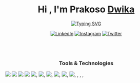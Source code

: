 <h1 align="center">Hi , I'm Prakoso <a href="https://www.linkedin.com/in/prakoso-dwika/" target="_blank">Dwika</a></h1>
<p align="center">
  <a href="https://git.io/typing-svg"><img src="https://readme-typing-svg.herokuapp.com?font=Fira+Code&pause=1000&color=C9D1D9&center=true&width=435&lines=I'm+a+student+in+Bali.;Welcome+to+my+GitHub+page." alt="Typing SVG" /></a>
</p>

<div align="center">
   <a href="https://www.linkedin.com/in/prakoso-dwika/" target="_blank"><img src="https://img.shields.io/badge/LinkedIn-%230077B5.svg?&style=flat-square&logo=linkedin&logoColor=white" alt="LinkedIn"></a>
  <a href="https://www.instagram.com/prakosodwika" target="_blank"><img src="https://img.shields.io/badge/Instagram-%23E4405F.svg?&style=flat-square&logo=instagram&logoColor=white" alt="Instagram"></a>
  <a href="https://twitter.com/prakosodwikaa" target="_blank"><img src="https://img.shields.io/badge/Twitter-%231DA1F2.svg?&style=flat-square&logo=twitter&logoColor=white" alt="Twitter"></a>
</div>
<br><br><br>

<h3 align="center"> Tools & Technologies </h3>
<p> 
  <img src="https://img.shields.io/badge/HTML5-12151A?style=for-the-badge&logo=html5&logoColor=E34F26">
  <img src="https://img.shields.io/badge/CSS3-0D1117?style=for-the-badge&logo=css3&logoColor=1572B6">
  <img src="https://img.shields.io/badge/JAVA-0D1117?style=for-the-badge&logoColor=005C84">
  <img src="https://img.shields.io/badge/JavaScript-0D1117?style=for-the-badge&logo=javascript&logoColor=F7DF1E">
  <img src="https://img.shields.io/badge/MySQL-0D1117?style=for-the-badge&logo=mysql&logoColor=005C84">,
  <img src="https://img.shields.io/badge/json-0D1117?style=for-the-badge&logo=json&logoColor=white">,
  <img src="https://img.shields.io/badge/Python-0D1117?style=for-the-badge&logo=python&logoColor=FFD43B">,
  <img src="https://img.shields.io/badge/PHP-0D1117?style=for-the-badge&logo=php&logoColor=777BB4">,
  <img src="https://img.shields.io/badge/C%23-0D1117?style=for-the-badge&logo=c-sharp&logoColor=239120">,
  <img src="https://img.shields.io/badge/C%2B%2B-0D1117?style=for-the-badge&logo=c%2B%2B&logoColor=00599C">,
  <img src="">,
  <img src="">,
  <img src="">,
</p>
